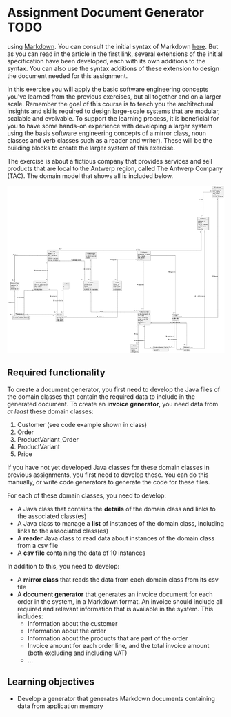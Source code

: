 # Assignment Document Generator TODO

using [Markdown](https://en.wikipedia.org/wiki/Markdown).
You can consult the initial syntax of Markdown [here](https://daringfireball.net/projects/markdown/syntax).
But as you can read in the article in the first link, several extensions of the initial specification have been developed, each with its own additions to the syntax.
You can also use the syntax additions of these extension to design the document needed for this assignment.

In this exercise you will apply the basic software engineering concepts you've learned from the previous exercises, but all together and on a larger scale.
Remember the goal of this course is to teach you the architectural insights and skills required to design large-scale systems that are modular, scalable and evolvable.
To support the learning process, it is beneficial for you to have some hands-on experience with developing a larger system using the basis software engineering concepts of a mirror class, noun classes and verb classes such as a reader and writer).
These will be the building blocks to create the larger system of this exercise.

The exercise is about a fictious company that provides services and sell products that are local to the Antwerp region, called The Antwerp Company (TAC).
The domain model that shows all is included below.


![domainClassModel_TAC](img/TAC_domainClassModel.png)

## Required functionality

To create a document generator, you first need to develop the Java files of the domain classes that contain the required data to include in the generated document.
To create an **invoice generator**, you need data from _at least_ these domain classes:

1. Customer (see code example shown in class)
2. Order
3. ProductVariant_Order
4. ProductVariant
5. Price

If you have not yet developed Java classes for these domain classes in previous assignments, you first need to develop these.
You can do this manually, or write code generators to generate the code for these files. 

For each of these domain classes, you need to develop:

- A Java class that contains the **details** of the domain class and links to the associated class(es)
- A Java class to manage a **list** of instances of the domain class, including links to the associated class(es)
- A **reader** Java class to read data about instances of the domain class from a csv file
- A **csv file** containing the data of 10 instances

In addition to this, you need to develop:

- A **mirror class** that reads the data from each domain class from its csv file
- A **document generator** that generates an invoice document for each order in the system, in a Markdown format. An invoice should include all required and relevant information that is available in the system. This includes:
  - Information about the customer
  - Information about the order
  - Information about the products that are part of the order
  - Invoice amount for each order line, and the total invoice amount (both excluding and including VAT)
  - ...

## Learning objectives

- Develop a generator that generates Markdown documents containing data from application memory